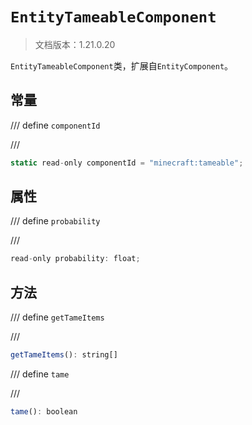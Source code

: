 # `EntityTameableComponent`

> 文档版本：1.21.0.20

`EntityTameableComponent`类，扩展自`EntityComponent`。

## 常量

/// define
`componentId`


///

```js
static read-only componentId = "minecraft:tameable";
```


## 属性

/// define
`probability`


///

```js
read-only probability: float;
```


## 方法

/// define
`getTameItems`


///

```js
getTameItems(): string[]
```


/// define
`tame`


///

```js
tame(): boolean
```

